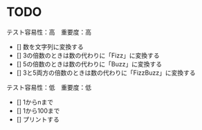TODO
===========================

テスト容易性：高　重要度：高
- [] 数を文字列に変換する
- [] 3の倍数のときは数の代わりに「Fizz」に変換する
- [] 5の倍数のときは数の代わりに「Buzz」に変換する
- [] 3と5両方の倍数のときは数の代わりに「FizzBuzz」に変換する

テスト容易性：低　重要度：低
- [] 1からnまで
- [] 1から100まで
- [] プリントする
